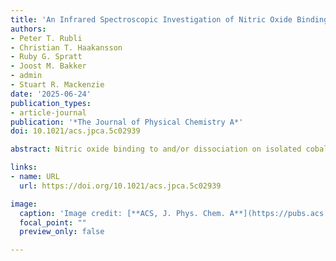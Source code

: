 ```yaml
---
title: 'An Infrared Spectroscopic Investigation of Nitric Oxide Binding on Isolated Cobalt Cluster Cations'
authors:
- Peter T. Rubli
- Christian T. Haakansson
- Ruby G. Spratt
- Joost M. Bakker
- admin
- Stuart R. Mackenzie
date: '2025-06-24'
publication_types:
- article-journal
publication: '*The Journal of Physical Chemistry A*'
doi: 10.1021/acs.jpca.5c02939

abstract: Nitric oxide binding to and/or dissociation on isolated cobalt cluster cations, Con+ (n = 3–14), has been investigated using a combination of infrared multiple photon dissociation spectroscopy and density functional theory. Rich vibrational structure in the 300–800 cm<sup>–1</sup> spectral region reflects predominantly dissociative adsorption, though a minor molecularly bound isomer cannot be ruled out. Inert messenger tagging reveals nitrogen and oxygen atoms bound in bridged and/or three-atom sites. The calculated potential energy surface associated with the reaction between NO and Co<sub>3</sub><sup>+</sup> confirms only submerged barriers to dissociation and unusual full insertion of the N atom, which binds to all three metal atoms. The second NO adsorbed also dissociates on all clusters studied here, with the smallest cluster, [Co<sub>3</sub>N<sub>2</sub>O<sub>2</sub>]<sup>+</sup>-Ar<sub>m</sub>, adopting an unusual planar cyclic structure with O atoms and an N2 molecule inserted between adjacent Co atoms.

links:
- name: URL
  url: https://doi.org/10.1021/acs.jpca.5c02939

image:
  caption: 'Image credit: [**ACS, J. Phys. Chem. A**](https://pubs.acs.org/doi/10.1021/acs.jpca.5c02939)'
  focal_point: ""
  preview_only: false

---
```

